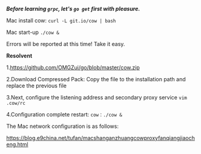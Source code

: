 ***Before learning ```grpc```, let's ```go get``` first with pleasure.***

Mac install cow:  ```curl -L git.io/cow | bash```

Mac start-up ```./cow &```

Errors will be reported at this time! Take it easy.

**Resolvent**

1.https://github.com/OMGZui/go/blob/master/cow.zip

2.Download Compressed Pack: Copy the file to the installation path and replace the previous file

3.Next, configure the listening address and secondary proxy service ```vim .cow/rc```

4.Configuration complete restart: ```cow：./cow &```

The Mac network configuration is as follows:

https://blog.e9china.net/tufan/macshanganzhuangcowproxyfanqiangjiaocheng.html


